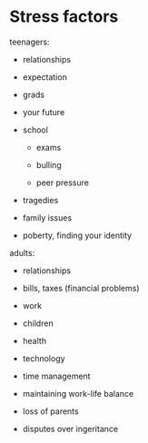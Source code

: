 # Stress factors

teenagers:

- relationships

- expectation

- grads

- your future

- school
  
  - exams
  
  - bulling
  
  - peer pressure

- tragedies

- family issues

- poberty, finding your identity

adults:

- relationships

- bills, taxes (financial problems)

- work

- children

- health

- technology

- time management

- maintaining work-life balance

- loss of parents

- disputes over ingeritance




